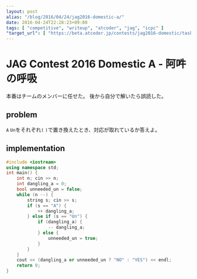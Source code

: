 ```yaml
---
layout: post
alias: "/blog/2016/04/24/jag2016-domestic-a/"
date: 2016-04-24T22:28:23+09:00
tags: [ "competitive", "writeup", "atcoder", "jag", "icpc" ]
"target_url": [ "https://beta.atcoder.jp/contests/jag2016-domestic/tasks/jag2016secretspring_a" ]
---
```


# JAG Contest 2016 Domestic A - 阿吽の呼吸

本番はチームのメンバーに任せた。
後から自分で解いたら誤読した。

## problem

`A` `Un`をそれぞれ`(` `)`で置き換えたとき、対応が取れているか答えよ。

## implementation

``` c++
#include <iostream>
using namespace std;
int main() {
    int n; cin >> n;
    int dangling_a = 0;
    bool unneeded_un = false;
    while (n --) {
        string s; cin >> s;
        if (s == "A") {
            ++ dangling_a;
        } else if (s == "Un") {
            if (dangling_a) {
                -- dangling_a;
            } else {
                unneeded_un = true;
            }
        }
    }
    cout << (dangling_a or unneeded_un ? "NO" : "YES") << endl;
    return 0;
}
```
